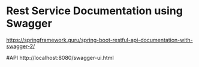 # Rest Service Documentation using Swagger
https://springframework.guru/spring-boot-restful-api-documentation-with-swagger-2/

#API
http://localhost:8080/swagger-ui.html
